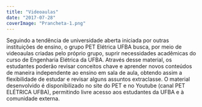 ```yaml
---
title: "Videoaulas"
date: "2017-07-28"
coverImage: "Prancheta-1.png"
---
```


Seguindo a tendência de universidade aberta iniciada por outras instituições de ensino, o grupo PET Elétrica UFBA busca, por meio de videoaulas criadas pelo próprio grupo, suprir necessidades acadêmicas do curso de Engenharia Elétrica da UFBA. Através desse material, os estudantes poderão revisar conceitos chave e aprender novos conteúdos de maneira independente ao ensino em sala de aula, obtendo assim a flexibilidade de estudar e revisar alguns assuntos extraclasse. O material desenvolvido é disponibilizado no site do PET e no Youtube (canal PET ELÉTRICA UFBA), permitindo livre acesso aos estudantes da UFBA e à comunidade externa.
